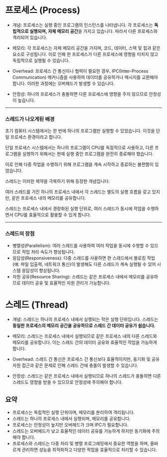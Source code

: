 # 프로세스 (Process)

- 개념: 프로세스는 실행 중인 프로그램의 인스턴스를 나타냅니다. 각 프로세스는 **독립적으로 실행되며, 자체 메모리 공간**을 가지고 있습니다. 따라서 다른 프로세스와 격리되어 있습니다.

- 메모리: 각 프로세스는 자체 메모리 공간을 가지며, 코드, 데이터, 스택 및 힙과 같은 요소로 구성됩니다. 이로 인해 한 프로세스가 다른 프로세스에 영향을 미치지 않고 독립적으로 실행될 수 있습니다.

 - Overhead: 프로세스 간 통신이나 협력이 필요한 경우, IPC(Inter-Process Communication) 메커니즘을 사용하여 데이터를 공유하거나 메시지를 교환해야 합니다. 이러한 과정에는 오버헤드가 발생할 수 있습니다.

 - 안정성: 하나의 프로세스가 충돌하면 다른 프로세스에 영향을 주지 않으므로 안정성이 높습니다.

------------------------------------------------------------------------------------------------------------------------------------------

### 스레드가 나오게된 배경

초기 컴퓨터 시스템에서는 한 번에 하나의 프로그램만 실행할 수 있었습니다. 이것을 단일 프로세스 환경이라고 합니다.

단일 프로세스 시스템에서는 하나의 프로그램이 CPU를 독점적으로 사용하고, 다른 프로그램을 실행하기 위해서는 현재 실행 중인 프로그램을 완전히 종료해야 했습니다.

이로 인해 다중 작업을 수행하기 위해 프로그램을 계속 시작하고 종료하는 불편함이 있었습니다.

스레드는 이러한 제약을 극복하기 위해 등장한 개념입니다.

여러 스레드를 가진 하나의 프로세스 내에서 각 스레드는 별도의 실행 흐름을 갖고 있지만, 같은 프로세스 내의 메모리를 공유합니다.

스레드는 프로세스 내에서 경량화된 실행 단위로, 여러 스레드가 동시에 작업을 수행하면서 CPU를 효율적으로 활용할 수 있게 합니다.

------------------------------------------------------------------------------------------------------------------------------------------

### 스레드의 장점

 - 병렬성(Parallelism): 여러 스레드를 사용하여 여러 작업을 동시에 수행할 수 있으므로 작업 처리 속도가 향상됩니다.
 - 응답성(Responsiveness): 다중 스레드를 사용하면 한 스레드에서 블로킹 작업(예: 파일 입출력, 네트워크 통신)이 발생해도 다른 스레드가 계속 실행될 수 있어 시스템 응답성이 향상됩니다.
- 자원 공유(Resource Sharing): 스레드는 같은 프로세스 내에서 메모리를 공유하므로 데이터 공유 및 효율적인 자원 관리가 가능합니다.



#  스레드 (Thread)

 - 개념: 스레드는 하나의 프로세스 내에서 실행되는 작은 실행 단위입니다. 스레드는 **동일한 프로세스의 메모리 공간을 공유하므로 스레드 간 데이터 공유가 쉽습니다.**

 - 메모리: 스레드는 프로세스 내에서 실행되므로 같은 프로세스 내의 다른 스레드와 메모리를 공유합니다. 이는 스레드 간의 데이터 공유와 효율적인 작업을 가능하게 합니다.

 - Overhead: 스레드 간 통신은 프로세스 간 통신보다 효율적이지만, 동기화 및 공유 자원 접근과 같은 문제로 인해 스레드 간에 충돌이 발생할 수 있습니다.

 - 안정성: 스레드는 같은 프로세스 내에서 실행되므로 하나의 스레드가 충돌하면 다른 스레드도 영향을 받을 수 있으므로 안정성에 주의해야 합니다.



## 요약


 - 프로세스는 독립적인 실행 단위이며, 메모리를 분리하여 격리됩니다.
 - 스레드는 하나의 프로세스 내에서 실행되며, 메모리를 공유합니다.
 - 프로세스는 안정성이 높지만 오버헤드가 크며 IPC가 필요합니다.
 - 스레드는 오버헤드가 낮고 효율적인 데이터 공유를 가능하게 하지만 동기화에 주의해야 합니다.
 - 프로세스와 스레드는 다중 처리 및 병렬 프로그래밍에서 중요한 역할을 하며, 올바르게 관리하면 성능을 최적화하고 다양한 작업을 효율적으로 처리할 수 있습니다.
